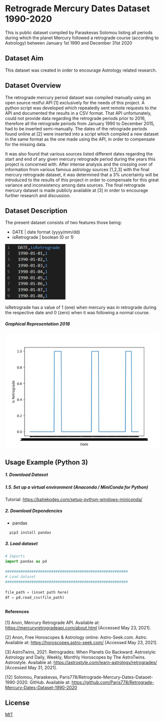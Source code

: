 # Retrograde Mercury Dates Dataset 1990-2020

This is public dataset compiled by Paraskevas Solomou listing all periods during which the planet Mercury followed a retrograde course (according to Astrology) between January 1st 1990 and December 31st 2020

## Dataset Aim

This dataset was created in order to encourage Astrology related research. 



## Dataset Overview

The retrograde mercury period dataset was compiled manually using an open source restful API [1] exclusively for the needs of this project. A python script was developed which repeatedly sent remote requests to the API and documented the results in a CSV format.
That API unfortunately, could not provide data regarding the retrograde periods prior to 2016, therefore all the retrograde periods from January 1990 to December 2015, had to be inserted semi-manually. The dates of the retrograde periods found online at [2] were inserted into a script which compiled a new dataset in the same format as the one made using the API, in order to compensate for the missing data. 

It was also found that various sources listed different dates regarding the start and end of any given mercury retrograde period during the years this project is concerned with. After intense analysis and the crossing over of information from various famous astrology sources [1,2,3] with the final mercury retrograde dataset, it was determined that a 3% uncertainty will be introduced to the results of this project in order to compensate for this great variance and inconsistency among data sources. 
The final retrograde mercury dataset is made publicly available at [3] in order to encourage further research and discussion. 

## Dataset Description


The present dataset consists of two features those being: 

- DATE         | date format (yyyy/mm/dd)
- isRetrograde | boolean (0 or 1) 

![Alt text](https://github.com/Paris778/Retrograde-Mercury-Dates-Dataset-1990-2020/blob/main/screenshots/dataset_example.JPG "Example Data")
  
isRetrograde has a value of 1 (one) when mercury was in retrograde during the respective date and 0 (zero) when it was following a normal course.

##### Graphical Representation 2018
![Alt text](https://github.com/Paris778/Retrograde-Mercury-Dates-Dataset-1990-2020/blob/main/screenshots/2018_mercury.png "Graph")
## Usage Example (Python 3)

##### 1. Download Dataset
##### 1.5. Set up a virtual environment (Anaconda / MiniConda for Python) 
  Tutorial: https://katiekodes.com/setup-python-windows-miniconda/

  ##### 2. Download Dependencies
  - pandas
``` bash
  pip3 install pandas
```
  
##### 3. Load dataset
```python
# Imports
import pandas as pd

########################################################
# Load dataset 
########################################################

file_path = (inset path here)
df = pd.read_csv(file_path)
```
## 

#### References

[1] Anon, Mercury Retrograde API. Available at: https://mercuryretrogradeapi.com/about.html [Accessed May 23, 2021]. 

[2] Anon, Free Horoscopes & Astrology online: Astro-Seek.com. Astro. Available at: https://horoscopes.astro-seek.com/ [Accessed May 23, 2021]. 

[3] AstroTwins, 2021. Retrogrades: When Planets Go Backward: Astrostyle: Astrology and Daily, Weekly, Monthly Horoscopes by The AstroTwins. Astrostyle. Available at: https://astrostyle.com/learn-astrology/retrogrades/ [Accessed May 31, 2021]. 

[12] Solomou, Paraskevas, Paris778/Retrograde-Mercury-Dates-Dataset-1990-2020. GitHub. Available at: https://github.com/Paris778/Retrograde-Mercury-Dates-Dataset-1990-2020

## License
[MIT](https://choosealicense.com/licenses/mit/)
